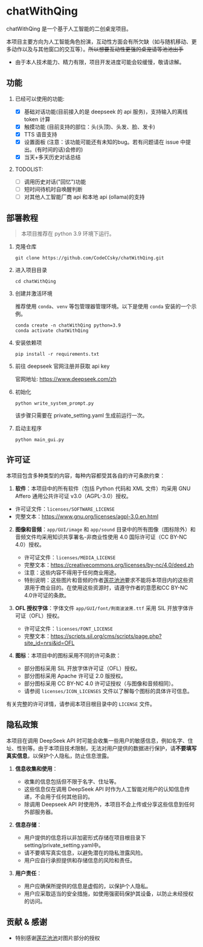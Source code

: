 # chatWithQing

chatWithQing 是一个基于人工智能的二创桌宠项目。

本项目主要方向为人工智能角色扮演，互动性方面会有所欠缺（如与随机移动、更多动作以及与其他窗口的交互等）。~~所以想要互动性更强的桌宠请等池池出手~~

- 由于本人技术能力、精力有限，项目开发进度可能会较缓慢，敬请谅解。

## 功能

1. 已经可以使用的功能:

   - [X] 基础对话功能(目前接入的是 deepseek 的 api 服务)，支持输入的离线 token 计算
   - [X] 触摸功能 (目前支持的部位：头(头顶)、头发、脸、发卡)
   - [X] TTS 语音支持
   - [X] 设置面板 (注意：该功能可能还有未知的bug。若有问题请在 issue 中提出。(有时间的话)会修的)
   - [X] 当天+多天历史对话总结
2. TODOLIST:

   - [ ] 调用历史对话("回忆")功能
   - [ ] 短时间待机时自唤醒判断
   - [ ] 对其他人工智能厂商 api 和本地 api (ollama)的支持

## 部署教程

> 本项目推荐在 python 3.9 环境下运行。

1. 克隆仓库

   ```
   git clone https://github.com/CodeCCsky/chatWithQing.git
   ```
2. 进入项目目录

   ```
   cd chatWithQing
   ```
3. 创建并激活环境

   推荐使用 `conda`、`venv` 等包管理器管理环境。以下是使用 `conda` 安装的一个示例。

   ```
   conda create -n chatWithQing python=3.9
   conda activate chatWithQing
   ```
4. 安装依赖项

   ```
   pip install -r requirements.txt
   ```
5. 前往 deepseek 官网注册并获取 api key

   官网地址: https://www.deepseek.com/zh
6. 初始化

   ```
   python write_system_prompt.py
   ```

   该步骤只需要在 private_setting.yaml 生成前运行一次。
7. 启动主程序

   ```
   python main_gui.py
   ```

## 许可证

本项目包含多种类型的内容，每种内容都受其各自的许可条款约束：

1. **软件**：本项目中的所有软件（包括 Python 代码和 XML 文件）均采用 GNU Affero 通用公共许可证 v3.0（AGPL-3.0）授权。

- 许可证文件：`licenses/SOFTWARE_LICENSE`
- 完整文本：https://www.gnu.org/licenses/agpl-3.0.en.html

2. **图像和音频**：`app/GUI/image` 和 `app/sound` 目录中的所有图像（图标除外）和音频文件均采用知识共享署名-非商业性使用 4.0 国际许可证（CC BY-NC 4.0）授权。

   - 许可证文件：`licenses/MEDIA_LICENSE`
   - 完整文本：https://creativecommons.org/licenses/by-nc/4.0/deed.zh
   - 注意：这些内容不得用于任何商业用途。
   - 特别说明：这些图片和音频的作者[莲花池池](https://space.bilibili.com/760048)要求不能将本项目内的这些资源用于商业目的。在使用这些资源时，请遵守作者的意愿和CC BY-NC 4.0许可证的条款。
3. **OFL 授权字体**：字体文件 `app/GUI/font/荆南波波黑.ttf` 采用 SIL 开放字体许可证（OFL）授权。

   - 许可证文件：`licenses/FONT_LICENSE`
   - 完整文本：https://scripts.sil.org/cms/scripts/page.php?site_id=nrsi&id=OFL
4. **图标**：本项目中的图标采用不同的许可条款：

   - 部分图标采用 SIL 开放字体许可证（OFL）授权。
   - 部分图标采用 Apache 许可证 2.0 版授权。
   - 部分图标采用 CC BY-NC 4.0 许可证授权（与图像和音频相同）。
   - 请参阅 `licenses/ICON_LICENSES` 文件以了解每个图标的具体许可信息。

有关完整的许可详情，请参阅本项目根目录中的 `LICENSE` 文件。

## 隐私政策

本项目在调用 DeepSeek API 时可能会收集一些用户的敏感信息，例如名字、住址、性别等。由于本项目技术限制，无法对用户提供的数据进行保护，请**不要填写真实信息**，以保护个人隐私，防止信息泄露。

1. **信息收集和使用**：

   - 收集的信息包括但不限于名字、住址等。
   - 这些信息仅在调用 DeepSeek API 时作为人工智能对用户的认知信息传递，不会用于任何其他目的。
   - 除调用 Deepseek API 时使用外，本项目不会上传或分享这些信息到任何外部服务器。
2. **信息存储**：

   - 用户提供的信息将以非加密形式存储在项目根目录下setting/private_setting.yaml中。
   - 请不要填写真实信息，以避免潜在的隐私泄露风险。
   - 用户应自行承担提供和存储信息的风险和责任。
3. **用户责任**：

   - 用户应确保所提供的信息是虚假的，以保护个人隐私。
   - 用户应采取适当的安全措施，如使用强密码保护其设备，以防止未经授权的访问。

## 贡献 & 感谢

- 特别感谢[莲花池池](https://space.bilibili.com/760048)对图片部分的授权
